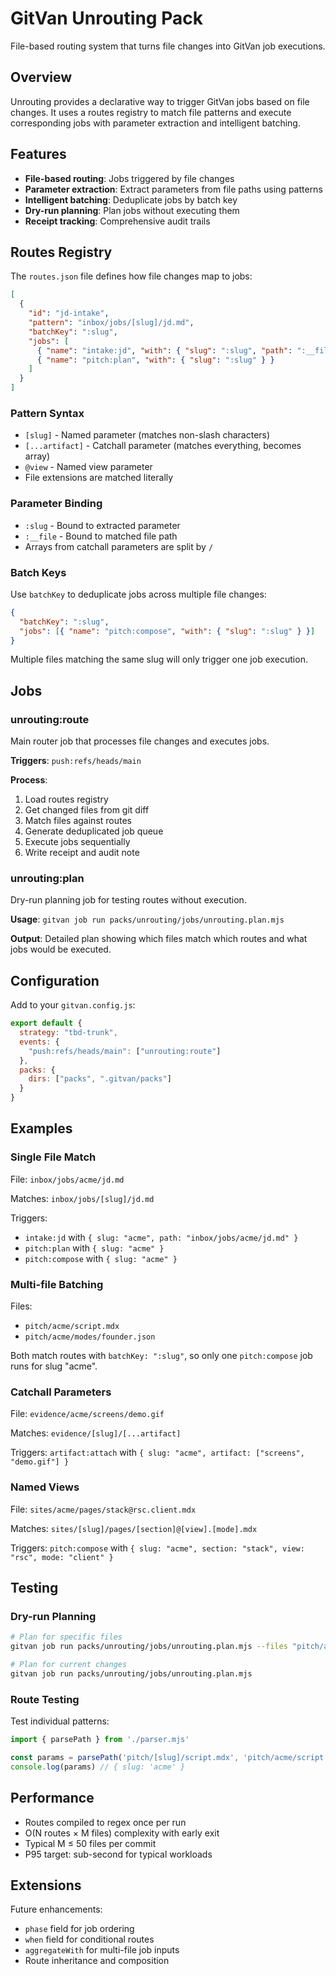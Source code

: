 # GitVan Unrouting Pack

File-based routing system that turns file changes into GitVan job executions.

## Overview

Unrouting provides a declarative way to trigger GitVan jobs based on file changes. It uses a routes registry to match file patterns and execute corresponding jobs with parameter extraction and intelligent batching.

## Features

- **File-based routing**: Jobs triggered by file changes
- **Parameter extraction**: Extract parameters from file paths using patterns
- **Intelligent batching**: Deduplicate jobs by batch key
- **Dry-run planning**: Plan jobs without executing them
- **Receipt tracking**: Comprehensive audit trails

## Routes Registry

The `routes.json` file defines how file changes map to jobs:

```json
[
  {
    "id": "jd-intake",
    "pattern": "inbox/jobs/[slug]/jd.md",
    "batchKey": ":slug",
    "jobs": [
      { "name": "intake:jd", "with": { "slug": ":slug", "path": ":__file" } },
      { "name": "pitch:plan", "with": { "slug": ":slug" } }
    ]
  }
]
```

### Pattern Syntax

- `[slug]` - Named parameter (matches non-slash characters)
- `[...artifact]` - Catchall parameter (matches everything, becomes array)
- `@view` - Named view parameter
- File extensions are matched literally

### Parameter Binding

- `:slug` - Bound to extracted parameter
- `:__file` - Bound to matched file path
- Arrays from catchall parameters are split by `/`

### Batch Keys

Use `batchKey` to deduplicate jobs across multiple file changes:

```json
{
  "batchKey": ":slug",
  "jobs": [{ "name": "pitch:compose", "with": { "slug": ":slug" } }]
}
```

Multiple files matching the same slug will only trigger one job execution.

## Jobs

### unrouting:route

Main router job that processes file changes and executes jobs.

**Triggers**: `push:refs/heads/main`

**Process**:
1. Load routes registry
2. Get changed files from git diff
3. Match files against routes
4. Generate deduplicated job queue
5. Execute jobs sequentially
6. Write receipt and audit note

### unrouting:plan

Dry-run planning job for testing routes without execution.

**Usage**: `gitvan job run packs/unrouting/jobs/unrouting.plan.mjs`

**Output**: Detailed plan showing which files match which routes and what jobs would be executed.

## Configuration

Add to your `gitvan.config.js`:

```javascript
export default {
  strategy: "tbd-trunk",
  events: {
    "push:refs/heads/main": ["unrouting:route"]
  },
  packs: { 
    dirs: ["packs", ".gitvan/packs"] 
  }
}
```

## Examples

### Single File Match

File: `inbox/jobs/acme/jd.md`

Matches: `inbox/jobs/[slug]/jd.md`

Triggers:
- `intake:jd` with `{ slug: "acme", path: "inbox/jobs/acme/jd.md" }`
- `pitch:plan` with `{ slug: "acme" }`
- `pitch:compose` with `{ slug: "acme" }`

### Multi-file Batching

Files: 
- `pitch/acme/script.mdx`
- `pitch/acme/modes/founder.json`

Both match routes with `batchKey: ":slug"`, so only one `pitch:compose` job runs for slug "acme".

### Catchall Parameters

File: `evidence/acme/screens/demo.gif`

Matches: `evidence/[slug]/[...artifact]`

Triggers: `artifact:attach` with `{ slug: "acme", artifact: ["screens", "demo.gif"] }`

### Named Views

File: `sites/acme/pages/stack@rsc.client.mdx`

Matches: `sites/[slug]/pages/[section]@[view].[mode].mdx`

Triggers: `pitch:compose` with `{ slug: "acme", section: "stack", view: "rsc", mode: "client" }`

## Testing

### Dry-run Planning

```bash
# Plan for specific files
gitvan job run packs/unrouting/jobs/unrouting.plan.mjs --files "pitch/acme/script.mdx"

# Plan for current changes
gitvan job run packs/unrouting/jobs/unrouting.plan.mjs
```

### Route Testing

Test individual patterns:

```javascript
import { parsePath } from './parser.mjs'

const params = parsePath('pitch/[slug]/script.mdx', 'pitch/acme/script.mdx')
console.log(params) // { slug: 'acme' }
```

## Performance

- Routes compiled to regex once per run
- O(N routes × M files) complexity with early exit
- Typical M ≤ 50 files per commit
- P95 target: sub-second for typical workloads

## Extensions

Future enhancements:
- `phase` field for job ordering
- `when` field for conditional routes
- `aggregateWith` for multi-file job inputs
- Route inheritance and composition


